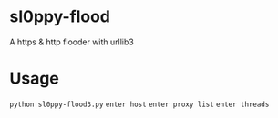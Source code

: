 # sl0ppy-flood
A https & http flooder with urllib3 

# Usage 
`python sl0ppy-flood3.py`
`enter host`
`enter proxy list`
`enter threads`
